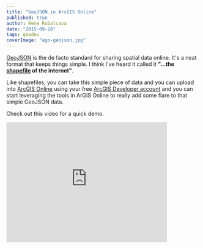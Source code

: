 ```yaml
---
title: "GeoJSON in ArcGIS Online"
published: true
author: Rene Rubalcava
date: "2015-09-28"
tags: geodev
coverImage: "ago-geojson.jpg"
---
```


[GeoJSON](http://geojson.org/) is the de facto standard for sharing spatial data online. It's a neat format that keeps things simple. I think I've heard it called it **"...the [shapefile](https://en.wikipedia.org/wiki/Shapefile) of the internet"**.

Like shapefiles, you can take this simple piece of data and you can upload into [ArcGIS Online](http://www.arcgis.com/features/) using your free [ArcGIS Developer account](https://developers.arcgis.com/en/) and you can start leveraging the tools in ArGIS Online to really add some flare to that simple GeoJSON data.

Check out this video for a quick demo.

<iframe src="https://www.youtube.com/embed/cvKqQ4j5gh4" width="420" height="315" frameborder="0" allowfullscreen="allowfullscreen"></iframe>

